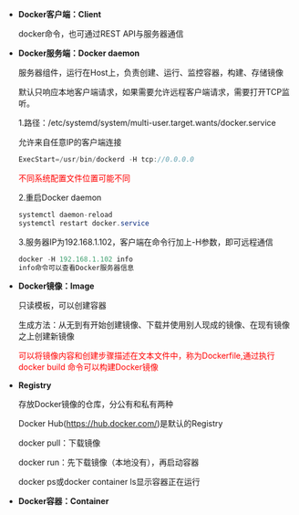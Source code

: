 - **Docker客户端：Client**

  docker命令，也可通过REST API与服务器通信

- **Docker服务端：Docker daemon**

  服务器组件，运行在Host上，负责创建、运行、监控容器，构建、存储镜像

  默认只响应本地客户端请求，如果需要允许远程客户端请求，需要打开TCP监听。

  1.路径：/etc/systemd/system/multi-user.target.wants/docker.service

  允许来自任意IP的客户端连接

  ```java
  ExecStart=/usr/bin/dockerd -H tcp://0.0.0.0
  ```

  <font color="red">不同系统配置文件位置可能不同</font>

  2.重启Docker daemon

  ```java
  systemctl daemon-reload
  systemctl restart docker.service
  ```

  3.服务器IP为192.168.1.102，客户端在命令行加上-H参数，即可远程通信

  ```java
  docker -H 192.168.1.102 info
  info命令可以查看Docker服务器信息
  ```

- **Docker镜像：Image**

  只读模板，可以创建容器

  生成方法：从无到有开始创建镜像、下载并使用别人现成的镜像、在现有镜像之上创建新镜像

  <font color="red">可以将镜像内容和创建步骤描述在文本文件中，称为Dockerfile,通过执行docker build <docker-file>命令可以构建Docker镜像</font>

- **Registry**

  存放Docker镜像的仓库，分公有和私有两种

  Docker Hub(https://hub.docker.com/)是默认的Registry

  docker pull：下载镜像

  docker run：先下载镜像（本地没有），再启动容器

  docker ps或docker container ls显示容器正在运行

- **Docker容器：Container**